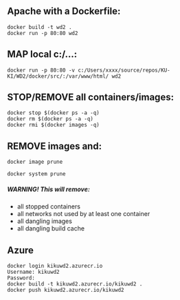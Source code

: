## Apache with a Dockerfile:

    docker build -t wd2 .
    docker run -p 80:80 wd2

## MAP local c:/...:

    docker run -p 80:80 -v c:/Users/xxxx/source/repos/KU-KI/WD2/docker/src/:/var/www/html/ wd2

## STOP/REMOVE all containers/images:

    docker stop $(docker ps -a -q)
    docker rm $(docker ps -a -q)
    docker rmi $(docker images -q)

## REMOVE <none> images and:

    docker image prune

    docker system prune

##### WARNING! This will remove:

- all stopped containers
- all networks not used by at least one container
- all dangling images
- all dangling build cache

## Azure

    docker login kikuwd2.azurecr.io
    Username: kikuwd2
    Password:
    docker build -t kikuwd2.azurecr.io/kikuwd2 .
    docker push kikuwd2.azurecr.io/kikuwd2
